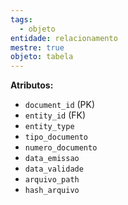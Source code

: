 ```yaml
---
tags:
  - objeto
entidade: relacionamento
mestre: true
objeto: tabela
---
```

**Atributos:**

- `document_id` (PK)
- `entity_id` (FK)
- `entity_type`
- `tipo_documento`
- `numero_documento`
- `data_emissao`
- `data_validade`
- `arquivo_path`
- `hash_arquivo`
